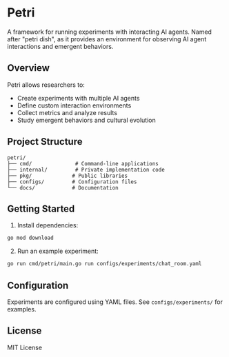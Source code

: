 # Petri

A framework for running experiments with interacting AI agents. Named after "petri dish", as it provides an environment for observing AI agent interactions and emergent behaviors.

## Overview

Petri allows researchers to:

- Create experiments with multiple AI agents
- Define custom interaction environments
- Collect metrics and analyze results
- Study emergent behaviors and cultural evolution

## Project Structure

```
petri/
├── cmd/              # Command-line applications
├── internal/         # Private implementation code
├── pkg/             # Public libraries
├── configs/         # Configuration files
└── docs/            # Documentation
```

## Getting Started

1. Install dependencies:

```bash
go mod download
```

2. Run an example experiment:

```bash
go run cmd/petri/main.go run configs/experiments/chat_room.yaml
```

## Configuration

Experiments are configured using YAML files. See `configs/experiments/` for examples.

## License

MIT License
